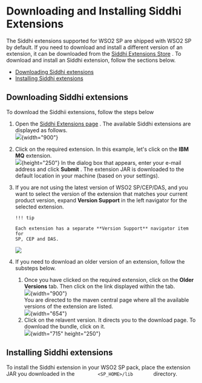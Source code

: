 # Downloading and Installing Siddhi Extensions

The Siddhi extensions supported for WSO2 SP are shipped with WSO2 SP by
default. If you need to download and install a different version of an
extension, it can be downloaded from the [Siddhi Extensions
Store](https://store.wso2.com/store/assets/analyticsextension/list) . To
download and install an Siddhi extension, follow the sections below.

-   [Downloading Siddhi
    extensions](#DownloadingandInstallingSiddhiExtensions-DownloadingSiddhiextensions)
-   [Installing Siddhi
    extensions](#DownloadingandInstallingSiddhiExtensions-InstallingSiddhiextensions)

## Downloading Siddhi extensions

To download the Siddhii extensions, follow the steps below

1.  Open the [Siddhi Extensions
    page](https://store.wso2.com/store/assets/analyticsextension/list) .
    The available Siddhi extensions are displayed as follows.  
    ![](attachments/112391148/112391149.png){width="900"}
2.  Click on the required extension. In this example, let's click on the
    **IBM MQ** extension.  
    ![](attachments/112391148/112391154.png){height="250"} In the dialog
    box that appears, enter your e-mail address and click **Submit** .
    The extension JAR is downloaded to the default location in your
    machine (based on your settings).
3.  If you are not using the latest version of WSO2 SP/CEP/DAS, and you
    want to select the version of the extension that matches your
    current product version, expand **Version Support** in the left
    navigator for the selected extension.

        !!! tip
    
        Each extension has a separate **Version Support** navigator item for
        SP, CEP and DAS.
    

    ![](attachments/112391148/112391153.png)

4.  If you need to download an older version of an extension, follow the
    substeps below.
    1.  Once you have clicked on the required extension, click on the
        **Older Versions** tab. Then click on the link displayed within
        the tab.  
        ![](attachments/112391148/112391152.png){width="900"}  
        You are directed to the maven central page where all the
        available versions of the extension are listed.  
        ![](attachments/112391148/112391155.png){width="654"}
    2.  Click on the relavent version. It directs you to the download
        page. To download the bundle, click on it.  
        ![](attachments/112391148/112391150.png){width="715"
        height="250"}

## Installing Siddhi extensions

To install the Siddhi extension in your WSO2 SP pack, place the
extension JAR you downloaded in the `         <SP_HOME>/lib        `
directory.

  
